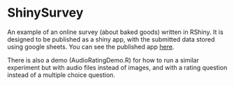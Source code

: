 # ShinySurvey
An example of an online survey (about baked goods) written in RShiny. It is designed to be published as a shiny app, with the submitted data stored using google sheets. You can see the published app [here](https://bonnie-mclean.shinyapps.io/BakedGoodsSurvey/).

There is also a demo (AudioRatingDemo.R) for how to run a similar experiment but with audio files instead of images, and with a rating question instead of a multiple choice question.
